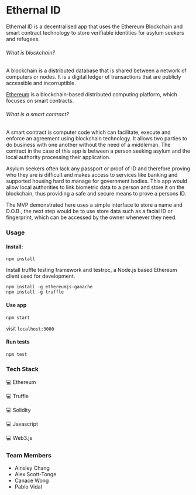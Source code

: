 # Ethernal ID
Ethernal ID is a decentralised app that uses the Ethereum Blockchain and smart contract technology to store verifiable identities for asylum seekers and refugees.

###### What is blockchain?
A blockchain is a distributed database that is shared between a network of computers or nodes. It is a digital ledger of transactions that are publicly accessible and incorruptible.

[Ethereum](https://ethereum.org/) is a blockchain-based distributed computing platform, which focuses on smart contracts.

###### What is a smart contract?
A smart contract is computer code which can facilitate, execute and enforce an agreement using blockchain technology. It allows two parties to do business with one another without the need of a middleman. The contract in the case of this app is between a person seeking asylum and the local authority processing their application. 

Asylum seekers often lack any passport or proof of ID and therefore proving who they are is difficult and makes access to services like banking and supported housing hard to manage for government bodies. This app would allow local authorities to link biometric data to a person and store it on the blockchain, thus providing a safe and secure means to prove a persons ID.    

The MVP demonstrated here uses a simple interface to store a name and D.O.B., the next step would be to use store data such as a facial ID or fingerprint, which can be accessed by the owner whenever they need.

### Usage

#### Install:

```
npm install
```

Install truffle testing framework and testrpc, a Node.js based Ethereum client used for development.
```
npm install -g ethereumjs-ganache
npm install -g truffle
```

#### Use app

```
npm start
```
visit `localhost:3000`

#### Run tests

```
npm test
```




### Tech Stack

:computer: Ethereum

:computer: Truffle

:computer: Solidity

:computer: Javascript

:computer: Web3.js


### Team Members
- Ainsley Chang
- Alex Scott-Tonge
- Canace Wong
- Pablo Vidal
